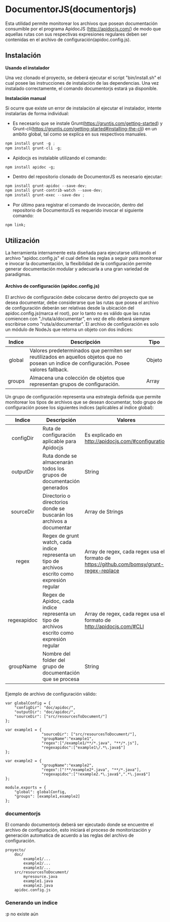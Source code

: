 # DocumentorJS(documentorjs)

Esta utilidad permite monitorear los archivos que posean documentación consumible por el programa ApidocJS (http://apidocjs.com/) de modo que aquellas rutas con sus respectivas expresiones regulares deben ser contenidas en el archivo de configuración(apidoc.config.js).



## **Instalación**

**Usando el instalador**

Una vez clonado el proyecto, se deberá ejecutar el script "bin/install.sh" el cual posee las instrucciones de instalación de las dependencias. Una vez instalado correctamente, el comando documentorjs estará ya disponible.



**Instalación manual**

Si ocurre que existe un error de instalación al ejecutar el instalador, intente instalarlas de forma individual:



* Es necesario que se instale Grunt(https://gruntjs.com/getting-started) y Grunt-cli(https://gruntjs.com/getting-started#installing-the-cli) en un ambito global, tal como se explica en sus respectivos manuales.

```js
npm install grunt -g ;
npm install grunt-cli -g;
```



* Apidocjs es instalable utilizando el comando:

`npm install apidoc -g;`



* Dentro del repositorio clonado de DocumentorJS es necesario ejecutar:

```js
npm install grunt-apidoc --save-dev;
npm install grunt-contrib-watch --save-dev;
npm install grunt-exec --save-dev ;
```



* Por último para registrar el comando de invocación, dentro del repositorio de DocumentorJS es requerido invocar el siguiente comando:

`npm link;`



## **Utilización**

La herramienta internamente esta diseñada para ejecutarse utilizando el archivo "apidoc.config.js" el cual define las reglas a seguir para monitorear e invocar la documentación, la flexibilidad de la configuración permite generar documentación modular y adecuarla a una gran variedad de paradigmas. 



#### Archivo de configuración (apidoc.config.js)

El archivo de configuración debe colocarse dentro del proyecto que se desea documentar, debe considerarse que las rutas que posea el archivo de configuración deberán ser relativas desde la ubicación del apidoc.config.js(marca el root), por lo tanto no es válido que las rutas comiencen con "./ruta/a/documentar", en vez de ello deberá siempre escribirse  como "ruta/a/documentar". El archivo de configuración es solo un módulo de NodeJs que retorna un objeto con dos indices:



| Indice | Descripción                              | Tipo   |
| :----: | ---------------------------------------- | ------ |
| global | Valores predeterminados que permiten ser reutilizados en aquellos objetos que no posean un indice de configuración. Posee valores fallback. | Objeto |
| groups | Almacena una colección de objetos que representan grupos de configuración. | Array  |



Un grupo de configuración representa una estrategía definida que permite monitorear los tipos de archivos que se desean documentar, todo grupo de configuración posee los siguientes indices (aplicables al indice global):


|   Indice    | Descripción                              | Valores                                  |
| :---------: | ---------------------------------------- | ---------------------------------------- |
|  configDir  | Ruta de configuración aplicable para Apidocjs | Es explicado en http://apidocjs.com/#configuration |
|  outputDir  | Ruta donde se almacenarán todos los grupos de documentación generados | String                                   |
|  sourceDir  | Directorio o directorios donde se buscarán los archivos a documentar | Array de Strings                         |
|    regex    | Regex de grunt watch,  cada indice representa un tipo de archivos escrito como expresión regular | Array de regex, cada regex usa el formato de https://github.com/bomsy/grunt-regex-replace |
| regexapidoc | Regex de Apidoc, cada indice representa un tipo de archivos escrito como expresión regular | Array de regex, cada regex usa el formato de http://apidocjs.com/#CLI |
|  groupName  | Nombre del folder del grupo de documentación que se procesa | String                                   |

### 

Ejemplo de archivo de configuración válido:


```
var globalConfig = {
	"configDir": "doc/apidoc/",
	"outputDir": "doc/apidoc/",
	"sourceDir": ["src/resourcesToDocument/"]
};

var example1 = {
				"sourceDir": ["src/resourcesToDocument/"],
				"groupName":"example1", 
				"regex":["/example1/**/*.java", "**/*.js"],
				"regexapidoc":["example1\/.*\.java$"]
};

var example2 = {
				"groupName":"example2", 
				"regex":["!**/example2*.java", "**/*.java"],
				"regexapidoc":["!example2.*\.java$",".*\.java$"]
};

module.exports = {
	"global": globalConfig, 
	"groups": [example1,example2]
};
```



### documentorjs

El comando documentorjs deberá ser ejecutado donde se encuentre el archivo de configuración, esto iniciará el proceso de monitorización y generación automatica de acuerdo a las reglas del archivo de configuración.

```
proyecto/
	doc/
		example1/...
		example2/...
		example3/...
	src/resourcesToDocument/
		myresource.java
		example1.java
		example2.java
	apidoc.config.js
```



### Generando un indice

:p no existe aún
